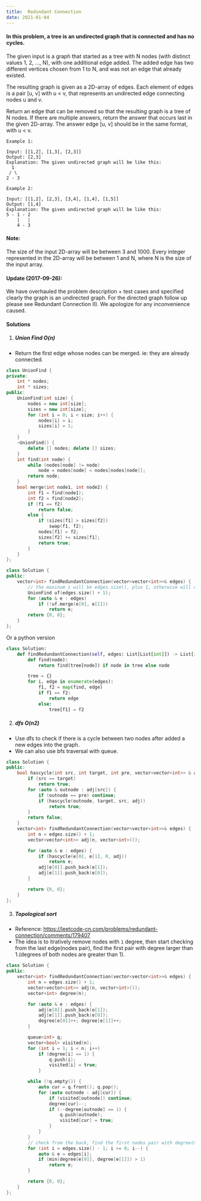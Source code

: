```yaml
---
title:  Redundant Connection
date: 2021-01-04
---
```

#### In this problem, a tree is an undirected graph that is connected and has no cycles.

The given input is a graph that started as a tree with N nodes (with distinct values 1, 2, ..., N), with one additional edge added. The added edge has two different vertices chosen from 1 to N, and was not an edge that already existed.

The resulting graph is given as a 2D-array of edges. Each element of edges is a pair [u, v] with u < v, that represents an undirected edge connecting nodes u and v.

Return an edge that can be removed so that the resulting graph is a tree of N nodes. If there are multiple answers, return the answer that occurs last in the given 2D-array. The answer edge [u, v] should be in the same format, with u < v.

```
Example 1:

Input: [[1,2], [1,3], [2,3]]
Output: [2,3]
Explanation: The given undirected graph will be like this:
  1
 / \
2 - 3

Example 2:

Input: [[1,2], [2,3], [3,4], [1,4], [1,5]]
Output: [1,4]
Explanation: The given undirected graph will be like this:
5 - 1 - 2
    |   |
    4 - 3
```

#### Note:
The size of the input 2D-array will be between 3 and 1000.
Every integer represented in the 2D-array will be between 1 and N, where N is the size of the input array.


#### Update (2017-09-26):
We have overhauled the problem description + test cases and specified clearly the graph is an undirected graph. For the directed graph follow up please see Redundant Connection II). We apologize for any inconvenience caused. 

#### Solutions

1. ##### Union Find O(n)

- Return the first edge whose nodes can be merged. ie: they are already connected.

```cpp
class UnionFind {
private:
    int * nodes;
    int * sizes;
public:
    UnionFind(int size) {
        nodes = new int[size];
        sizes = new int[size];
        for (int i = 0; i < size; i++) {
            nodes[i] = i;
            sizes[i] = 1;
        }
    }
    ~UnionFind() {
        delete [] nodes; delete [] sizes;
    }
    int find(int node) {
        while (nodes[node] != node)
            node = nodes[node] = nodes[nodes[node]];
        return node;
    }
    bool merge(int node1, int node2) {
        int f1 = find(node1);
        int f2 = find(node2);
        if (f1 == f2)
            return false;
        else {
            if (sizes[f1] > sizes[f2])
                swap(f1, f2);
            nodes[f1] = f2;
            sizes[f2] += sizes[f1];
            return true;
        }
    }
};

class Solution {
public:
    vector<int> findRedundantConnection(vector<vector<int>>& edges) {
        // the maxinum i will be edges.size(), plus 1, otherwise will cause out of bounds
        UnionFind uf(edges.size() + 1);
        for (auto & e : edges)
            if (!uf.merge(e[0], e[1]))
                return e;
        return {0, 0};
    }
};
```


Or a python version

```python
class Solution:
    def findRedundantConnection(self, edges: List[List[int]]) -> List[int]:
        def find(node):
            return find(tree[node]) if node in tree else node

        tree = {}
        for i, edge in enumerate(edges):
            f1, f2 = map(find, edge)
            if f1 == f2:
                return edge
            else:
                tree[f1] = f2

```



2. ##### dfs O(n2)

- Use dfs to check if there is a cycle between two nodes after added a new edges into the graph.
- We can also use bfs traversal with queue.

```cpp
class Solution {
public:
    bool hascycle(int src, int target, int pre, vector<vector<int>> & adj) {
        if (src == target)
            return true;
        for (auto & outnode : adj[src]) {
            if (outnode == pre) continue;
            if (hascycle(outnode, target, src, adj))
                return true;
        }
        return false;
    }
    vector<int> findRedundantConnection(vector<vector<int>>& edges) {
        int n = edges.size() + 1;
        vector<vector<int>> adj(n, vector<int>());

        for (auto & e : edges) {
            if (hascycle(e[0], e[1], 0, adj))
                return e;
            adj[e[0]].push_back(e[1]);
            adj[e[1]].push_back(e[0]);
        }

        return {0, 0};
    }
};
```


3. ##### Topological sort

- Reference: https://leetcode-cn.com/problems/redundant-connection/comments/179407
- The idea is to itratively remove nodes with `1` degree, then start checking from the last edge(nodes pair), find the first pair with degree larger than 1.(degrees of both nodes are greater than 1).

```cpp
class Solution {
public:
    vector<int> findRedundantConnection(vector<vector<int>>& edges) {
        int n = edges.size() + 1;
        vector<vector<int>> adj(n, vector<int>());
        vector<int> degree(n);

        for (auto & e : edges) {
            adj[e[0]].push_back(e[1]);
            adj[e[1]].push_back(e[0]);
            degree[e[0]]++; degree[e[1]]++;
        }

        queue<int> q;
        vector<bool> visited(n);
        for (int i = 1; i < n; i++)
            if (degree[i] == 1) {
                q.push(i);
                visited[i] = true;
            }

        while (!q.empty()) {
            auto cur = q.front(); q.pop();
            for (auto outnode : adj[cur]) {
                if (visited[outnode]) continue;
                degree[cur]--;
                if (--degree[outnode] == 1) {
                    q.push(outnode);
                    visited[cur] = true;
                }
            }
        }
        // check from the back, find the first nodes pair with degree(minimum of two nodes) greater 1.
        for (int i = edges.size() - 1; i >= 0; i--) {
            auto & e = edges[i];
            if (min(degree[e[0]], degree[e[1]]) > 1)
                return e;
        }

        return {0, 0};
    }
};
```